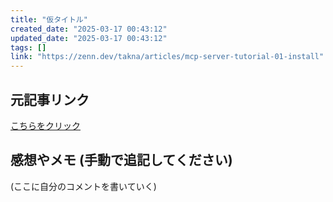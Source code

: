 ```yaml
---
title: "仮タイトル"
created_date: "2025-03-17 00:43:12"
updated_date: "2025-03-17 00:43:12"
tags: []
link: "https://zenn.dev/takna/articles/mcp-server-tutorial-01-install"
---
```

## 元記事リンク
[こちらをクリック](https://zenn.dev/takna/articles/mcp-server-tutorial-01-install)

## 感想やメモ (手動で追記してください)
(ここに自分のコメントを書いていく)
